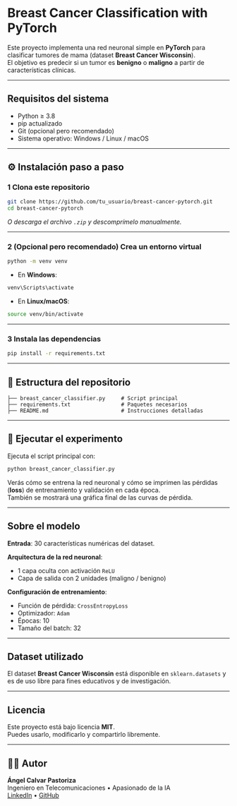 #  Breast Cancer Classification with PyTorch

Este proyecto implementa una red neuronal simple en **PyTorch** para clasificar tumores de mama (dataset **Breast Cancer Wisconsin**).  
El objetivo es predecir si un tumor es **benigno** o **maligno** a partir de características clínicas.

---

##  Requisitos del sistema

- Python ≥ 3.8  
- pip actualizado  
- Git (opcional pero recomendado)  
- Sistema operativo: Windows / Linux / macOS  

---

## ⚙ Instalación paso a paso

### 1️ Clona este repositorio

```bash
git clone https://github.com/tu_usuario/breast-cancer-pytorch.git
cd breast-cancer-pytorch
```

*O descarga el archivo `.zip` y descomprímelo manualmente.*

---

### 2️ (Opcional pero recomendado) Crea un entorno virtual

```bash
python -m venv venv
```

- En **Windows**:

```bash
venv\Scripts\activate
```

- En **Linux/macOS**:

```bash
source venv/bin/activate
```

---

### 3️ Instala las dependencias

```bash
pip install -r requirements.txt
```

---

## 📁 Estructura del repositorio

```text
├── breast_cancer_classifier.py     # Script principal
├── requirements.txt                # Paquetes necesarios
├── README.md                       # Instrucciones detalladas
```

---

## 🚀 Ejecutar el experimento

Ejecuta el script principal con:

```bash
python breast_cancer_classifier.py
```

Verás cómo se entrena la red neuronal y cómo se imprimen las pérdidas (**loss**) de entrenamiento y validación en cada época.  
También se mostrará una gráfica final de las curvas de pérdida.

---

##  Sobre el modelo

**Entrada**: 30 características numéricas del dataset.

**Arquitectura de la red neuronal**:
- 1 capa oculta con activación `ReLU`
- Capa de salida con 2 unidades (maligno / benigno)

**Configuración de entrenamiento**:
- Función de pérdida: `CrossEntropyLoss`
- Optimizador: `Adam`
- Épocas: 10
- Tamaño del batch: 32

---

##  Dataset utilizado

El dataset **Breast Cancer Wisconsin** está disponible en `sklearn.datasets` y es de uso libre para fines educativos y de investigación.

---

##  Licencia

Este proyecto está bajo licencia **MIT**.  
Puedes usarlo, modificarlo y compartirlo libremente.

---

## 👨‍💻 Autor

**Ángel Calvar Pastoriza**  
Ingeniero en Telecomunicaciones • Apasionado de la IA  
[LinkedIn](https://www.linkedin.com/in/angelcalvar) • [GitHub](https://github.com/tu_usuario)
